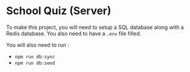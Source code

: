 # School Quiz (Server)

To make this project, you will need to setup a SQL database along with a Redis database. You also need to have a `.env` file filled.

You will also need to run :
- `npm run db:sync`
- `npm run db:seed`